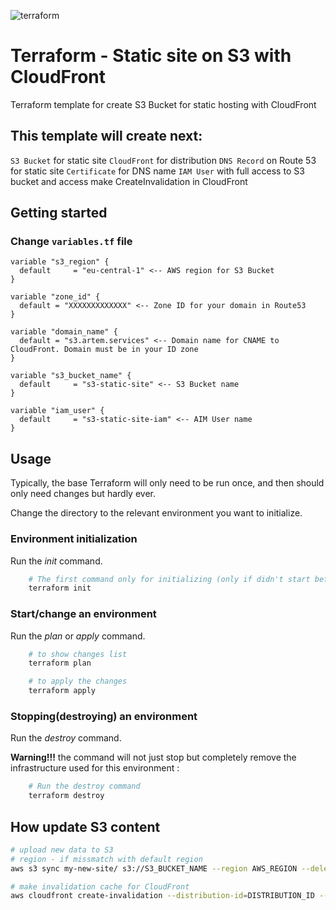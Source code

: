 ![terraform](terraform.png)

# Terraform - Static site on S3 with CloudFront
Terraform template for create S3 Bucket for static hosting with CloudFront

## This template will create next:

`S3 Bucket` for static site
`CloudFront` for distribution
`DNS Record` on Route 53 for static site
`Certificate` for DNS name
`IAM User` with full access to S3 bucket and access make CreateInvalidation in CloudFront



## Getting started
### Change `variables.tf` file

```
variable "s3_region" {
  default     = "eu-central-1" <-- AWS region for S3 Bucket
}

variable "zone_id" {
  default = "XXXXXXXXXXXXX" <-- Zone ID for your domain in Route53
}

variable "domain_name" {
  default = "s3.artem.services" <-- Domain name for CNAME to CloudFront. Domain must be in your ID zone
}

variable "s3_bucket_name" {
  default     = "s3-static-site" <-- S3 Bucket name
}

variable "iam_user" {
  default     = "s3-static-site-iam" <-- AIM User name
}

```

## Usage
Typically, the base Terraform will only need to be run once, and then should only need changes but hardly ever.

Change the directory to the relevant environment you want to initialize.

### Environment initialization
Run the *init* command.
```bash
    # The first command only for initializing (only if didn't start before)
    terraform init

```
### Start/change an environment
Run the *plan* or *apply* command.
```bash
    # to show changes list
    terraform plan

    # to apply the changes
    terraform apply
```

### Stopping(destroying) an environment
Run the *destroy* command.

**Warning!!!** the command will not just stop but completely remove the infrastructure used for this environment :

```bash
    # Run the destroy command
    terraform destroy
```

## How update S3 content

```bash
# upload new data to S3
# region - if missmatch with default region
aws s3 sync my-new-site/ s3://S3_BUCKET_NAME --region AWS_REGION --delete

# make invalidation cache for CloudFront
aws cloudfront create-invalidation --distribution-id=DISTRIBUTION_ID --paths '/index.html'

```
